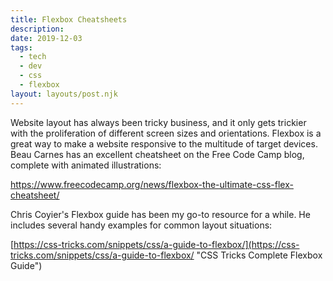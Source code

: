 ```yaml
---
title: Flexbox Cheatsheets
description: 
date: 2019-12-03
tags:
  - tech
  - dev
  - css
  - flexbox
layout: layouts/post.njk
---
```

Website layout has always been tricky business, and it only gets trickier with the proliferation of different screen sizes and orientations. Flexbox is a great way to make a website responsive to the multitude of target devices. Beau Carnes has an excellent cheatsheet on the Free Code Camp blog, complete with animated illustrations:

<a href="https://www.freecodecamp.org/news/flexbox-the-ultimate-css-flex-cheatsheet/">https://www.freecodecamp.org/news/flexbox-the-ultimate-css-flex-cheatsheet/</a>

Chris Coyier's Flexbox guide has been my go-to resource for a while. He includes several handy examples for common layout situations:

[https://css-tricks.com/snippets/css/a-guide-to-flexbox/](https://css-tricks.com/snippets/css/a-guide-to-flexbox/ "CSS Tricks Complete Flexbox Guide")
